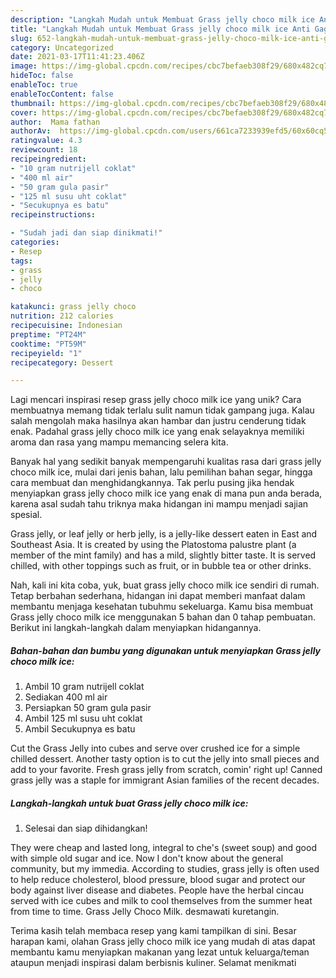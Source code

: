```yaml
---
description: "Langkah Mudah untuk Membuat Grass jelly choco milk ice Anti Gagal"
title: "Langkah Mudah untuk Membuat Grass jelly choco milk ice Anti Gagal"
slug: 652-langkah-mudah-untuk-membuat-grass-jelly-choco-milk-ice-anti-gagal
category: Uncategorized
date: 2021-03-17T11:41:23.406Z
image: https://img-global.cpcdn.com/recipes/cbc7befaeb308f29/680x482cq70/grass-jelly-choco-milk-ice-foto-resep-utama.jpg
hideToc: false
enableToc: true
enableTocContent: false
thumbnail: https://img-global.cpcdn.com/recipes/cbc7befaeb308f29/680x482cq70/grass-jelly-choco-milk-ice-foto-resep-utama.jpg
cover: https://img-global.cpcdn.com/recipes/cbc7befaeb308f29/680x482cq70/grass-jelly-choco-milk-ice-foto-resep-utama.jpg
author:  Mama fathan
authorAv:  https://img-global.cpcdn.com/users/661ca7233939efd5/60x60cq50/avatar.jpg
ratingvalue: 4.3
reviewcount: 18
recipeingredient:
- "10 gram nutrijell coklat"
- "400 ml air"
- "50 gram gula pasir"
- "125 ml susu uht coklat"
- "Secukupnya es batu"
recipeinstructions:

- "Sudah jadi dan siap dinikmati!"
categories:
- Resep
tags:
- grass
- jelly
- choco

katakunci: grass jelly choco 
nutrition: 212 calories
recipecuisine: Indonesian
preptime: "PT24M"
cooktime: "PT59M"
recipeyield: "1"
recipecategory: Dessert

---
```



Lagi mencari inspirasi resep grass jelly choco milk ice yang unik? Cara membuatnya memang tidak terlalu sulit namun tidak gampang juga. Kalau salah mengolah maka hasilnya akan hambar dan justru cenderung tidak enak. Padahal grass jelly choco milk ice yang enak selayaknya memiliki aroma dan rasa yang mampu memancing selera kita.


Banyak hal yang sedikit banyak mempengaruhi kualitas rasa dari grass jelly choco milk ice, mulai dari jenis bahan, lalu pemilihan bahan segar, hingga cara membuat dan menghidangkannya. Tak perlu pusing jika hendak menyiapkan grass jelly choco milk ice yang enak di mana pun anda berada, karena asal sudah tahu triknya maka hidangan ini mampu menjadi sajian spesial.

Grass jelly, or leaf jelly or herb jelly, is a jelly-like dessert eaten in East and Southeast Asia. It is created by using the Platostoma palustre plant (a member of the mint family) and has a mild, slightly bitter taste. It is served chilled, with other toppings such as fruit, or in bubble tea or other drinks.


Nah, kali ini kita coba, yuk, buat grass jelly choco milk ice sendiri di rumah. Tetap berbahan sederhana, hidangan ini dapat memberi manfaat dalam membantu menjaga kesehatan tubuhmu sekeluarga. Kamu bisa membuat Grass jelly choco milk ice menggunakan 5 bahan dan 0 tahap pembuatan. Berikut ini langkah-langkah dalam menyiapkan hidangannya.

<!--inarticleads1-->

##### Bahan-bahan dan bumbu yang digunakan untuk menyiapkan Grass jelly choco milk ice:

1. Ambil 10 gram nutrijell coklat
1. Sediakan 400 ml air
1. Persiapkan 50 gram gula pasir
1. Ambil 125 ml susu uht coklat
1. Ambil Secukupnya es batu


Cut the Grass Jelly into cubes and serve over crushed ice for a simple chilled dessert. Another tasty option is to cut the jelly into small pieces and add to your favorite. Fresh grass jelly from scratch, comin&#39; right up! Canned grass jelly was a staple for immigrant Asian families of the recent decades. 

<!--inarticleads2-->

##### Langkah-langkah untuk buat Grass jelly choco milk ice:


1. Selesai dan siap dihidangkan!

They were cheap and lasted long, integral to che&#39;s (sweet soup) and good with simple old sugar and ice. Now I don&#39;t know about the general community, but my immedia. According to studies, grass jelly is often used to help reduce cholesterol, blood pressure, blood sugar and protect our body against liver disease and diabetes. People have the herbal cincau served with ice cubes and milk to cool themselves from the summer heat from time to time. Grass Jelly Choco Milk. desmawati kuretangin. 

Terima kasih telah membaca resep yang kami tampilkan di sini. Besar harapan kami, olahan Grass jelly choco milk ice yang mudah di atas dapat membantu kamu menyiapkan makanan yang lezat untuk keluarga/teman ataupun menjadi inspirasi dalam berbisnis kuliner. Selamat menikmati
